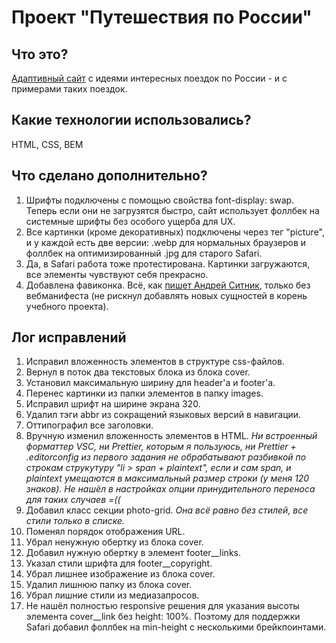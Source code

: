# Проект "Путешествия по России"

## Что это?

[Адаптивный сайт](https://skajazz.github.io/russian-travel/) с идеями интересных поездок по России - и с примерами таких поездок.

## Какие технологии использовались?

HTML, CSS, BEM

## Что сделано дополнительно?

1. Шрифты подключены с помощью свойства font-display: swap. Теперь если они не загрузятся быстро, сайт использует фоллбек на системные шрифты без особого ущерба для UX.
2. Все картинки (кроме декоративных) подключены через тег "picture", и у каждой есть две версии: .webp для нормальных браузеров и фоллбек на оптимизированный .jpg для старого Safari. 
3. Да, в Safari работа тоже протестирована. Картинки загружаются, все элементы чувствуют себя прекрасно.
4. Добавлена фавиконка. Всё, как [пишет Андрей Ситник](https://evilmartians.com/chronicles/how-to-favicon-in-2021-six-files-that-fit-most-needs), только без вебманифеста (не рискнул добавлять новых сущностей в корень учебного проекта). 

## Лог исправлений

1. Исправил вложенность элементов в структуре css-файлов.
2. Вернул в поток два текстовых блока из блока cover.
3. Установил максимальную ширину для header'a и footer'a.
4. Перенес картинки из папки элементов в папку images.
5. Исправил шрифт на ширине экрана 320.
6. Удалил тэги abbr из сокращений языковых версий в навигации.
7. Оттипографил все заголовки. 
8. Вручную изменил вложенность элементов в HTML. *Ни встроенный форматтер VSC, ни Prettier, которым я пользуюсь, ни Prettier + .editorconfig из первого задания не обрабатывают разбивкой по строкам струкутуру "li > span + plaintext", если и сам span, и plaintext умещаются в максимальный размер строки (у меня 120 знаков). Не нашёл в настройках опции принудительного переноса для таких случаев =((*
9. Добавил класс секции photo-grid. *Она всё равно без стилей, все стили только в списке.*
10. Поменял порядок отображения URL.
11. Убрал ненужную обертку из блока cover.
12. Добавил нужную обертку в элемент footer__links.
13. Указал стили шрифта для footer__copyright.
14. Убрал лишнее изображение из блока cover.
15. Удалил лишнюю папку из блока cover.
16. Убрал лишние стили из медиазапросов.
17. Не нашёл полностью responsive решения для указания высоты элемента cover__link без height: 100%. Поэтому для поддержки Safari добавил фоллбек на min-height с несколькими брейкпоинтами.  